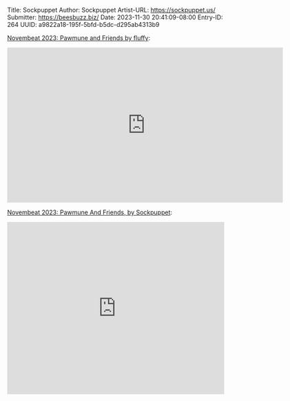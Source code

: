 Title: Sockpuppet
Author: Sockpuppet
Artist-URL: https://sockpuppet.us/
Submitter: https://beesbuzz.biz/
Date: 2023-11-30 20:41:09-08:00
Entry-ID: 264
UUID: a9822a18-195f-5bfd-b5dc-d295ab4313b9

<!-- https://fluffy.itch.io/novembeat-2023 -->
[Novembeat 2023: Pawmune and Friends by fluffy](https://fluffy.itch.io/novembeat-2023):

<iframe allow="accelerometer; autoplay; clipboard-write; encrypted-media; gyroscope; picture-in-picture" allowfullscreen="" frameborder="0" height="360" seamless="" src="https://itch.io/embed-upload/9123064?color=333333" width="640"><a href="https://fluffy.itch.io/novembeat-2023">Play album</a></iframe>

<!-- https://sockpuppet.bandcamp.com/album/novembeat-2023-pawmune-and-friends -->
[Novembeat 2023: Pawmune And Friends, by Sockpuppet](https://sockpuppet.bandcamp.com/album/novembeat-2023-pawmune-and-friends):

<iframe allow="accelerometer; autoplay; clipboard-write; encrypted-media; gyroscope; picture-in-picture" allowfullscreen="" frameborder="0" height="400" seamless="" src="https://bandcamp.com/EmbeddedPlayer/album=2730233458/size=large/artwork=small/" width="100%"><a href="https://sockpuppet.bandcamp.com/album/novembeat-2023-pawmune-and-friends">Play album</a></iframe>

